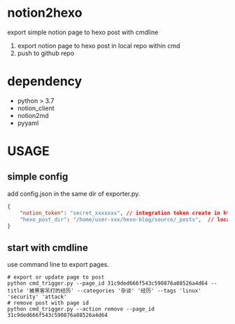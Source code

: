 # notion2hexo
export simple notion page to hexo post with cmdline
1. export notion page to hexo post in local repo within cmd
2. push to github repo


# dependency
- python > 3.7
- notion_client
- notion2md
- pyyaml

# USAGE
## simple config
add config.json in the same dir of exporter.py.
``` json
{
    "notion_token": "secret_xxxxxxx", // integration token create in https://www.notion.so/my-integrations
    "hexo_post_dir": "/home/user-xxx/hexo-blog/source/_posts",  // local hexo post dir path
}
```

## start with cmdline
use command line to export pages.

``` shell
# export or update page to post
python cmd_trigger.py --page_id 31c9ded666f543c590876a08526a4d64 --title '被黑客吊打的经历' --categories '杂谈' '经历' --tags 'linux' 'security' 'attack'
# remove post with page id
python cmd_trigger.py --action remove --page_id 31c9ded666f543c590876a08526a4d64
```